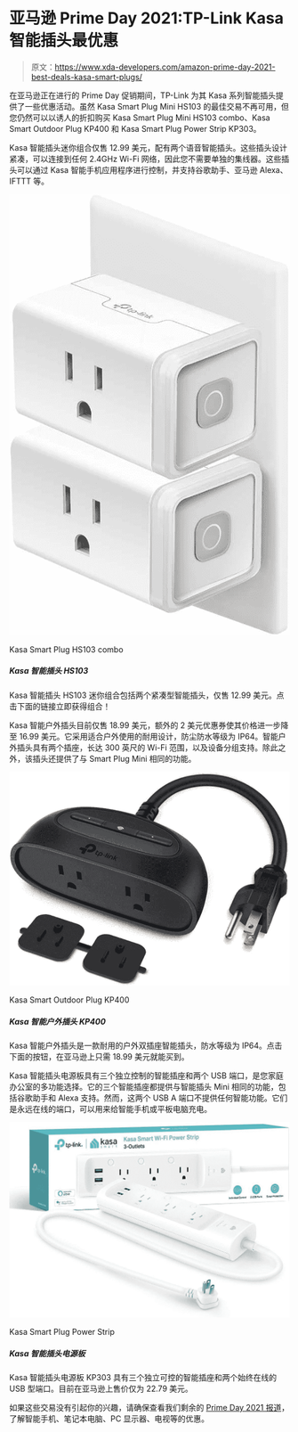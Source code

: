 # 亚马逊 Prime Day 2021:TP-Link Kasa 智能插头最优惠

> 原文：<https://www.xda-developers.com/amazon-prime-day-2021-best-deals-kasa-smart-plugs/>

在亚马逊正在进行的 Prime Day 促销期间，TP-Link 为其 Kasa 系列智能插头提供了一些优惠活动。虽然 Kasa Smart Plug Mini HS103 的最佳交易不再可用，但您仍然可以以诱人的折扣购买 Kasa Smart Plug Mini HS103 combo、Kasa Smart Outdoor Plug KP400 和 Kasa Smart Plug Power Strip KP303。

Kasa 智能插头迷你组合仅售 12.99 美元，配有两个语音智能插头。这些插头设计紧凑，可以连接到任何 2.4GHz Wi-Fi 网络，因此您不需要单独的集线器。这些插头可以通过 Kasa 智能手机应用程序进行控制，并支持谷歌助手、亚马逊 Alexa、IFTTT 等。

 <picture>![The Kasa Smart Plug HS103 Mini combo includes two compact smart plugs for just $12.99\. Click the link below to get the combo right away!](img/f663ee37b6cc5975604fd8a5846a5a9a.png)</picture> 

Kasa Smart Plug HS103 combo

##### Kasa 智能插头 HS103

Kasa 智能插头 HS103 迷你组合包括两个紧凑型智能插头，仅售 12.99 美元。点击下面的链接立即获得组合！

Kasa 智能户外插头目前仅售 18.99 美元，额外的 2 美元优惠券使其价格进一步降至 16.99 美元。它采用适合户外使用的耐用设计，防尘防水等级为 IP64。智能户外插头具有两个插座，长达 300 英尺的 Wi-Fi 范围，以及设备分组支持。除此之外，该插头还提供了与 Smart Plug Mini 相同的功能。

 <picture>![The Kasa Smart Outdoor Plug is a durable 2-socket smart plug for outdoor use, which features IP64 rating for water resistance. Get it on Amazon for just $18.99 by clicking on the button below.](img/e01baf4a505aa9c12b158c548a8d0460.png)</picture> 

Kasa Smart Outdoor Plug KP400

##### Kasa 智能户外插头 KP400

Kasa 智能户外插头是一款耐用的户外双插座智能插头，防水等级为 IP64。点击下面的按钮，在亚马逊上只需 18.99 美元就能买到。

Kasa 智能插头电源板具有三个独立控制的智能插座和两个 USB 端口，是您家庭办公室的多功能选择。它的三个智能插座都提供与智能插头 Mini 相同的功能，包括谷歌助手和 Alexa 支持。然而，这两个 USB A 端口不提供任何智能功能。它们是永远在线的端口，可以用来给智能手机或平板电脑充电。

 <picture>![The Kasa Smart Plug Power Strip KP303 features three individually controllable smart outlets and two always-on USB Type A ports. It's available for just $22.79 on Amazon right now.](img/32ef2372473ea4d5d1ba2bcb40fd1a07.png)</picture> 

Kasa Smart Plug Power Strip

##### Kasa 智能插头电源板

Kasa 智能插头电源板 KP303 具有三个独立可控的智能插座和两个始终在线的 USB 型端口。目前在亚马逊上售价仅为 22.79 美元。

如果这些交易没有引起你的兴趣，请确保查看我们剩余的 [Prime Day 2021 报道](https://www.xda-developers.com/tag/prime-day-2021/)，了解智能手机、笔记本电脑、PC 显示器、电视等的优惠。